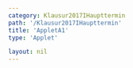 ```yaml
---
category: Klausur2017IHaupttermin
path: '/Klausur2017IHaupttermin'
title: 'AppletA1'
type: 'Applet'

layout: nil
---
```

<link type="text/css" href="https://cdnjs.cloudflare.com/ajax/libs/jsxgraph/0.99.6/jsxgraph.css"><link rel="stylesheet" type="text/css" href="//cdnjs.cloudflare.com/ajax/libs/jsxgraph/0.99.7/jsxgraph.css" />
<div id="c53a4561-a734-4a0c-9f1e-975a9efe9c24" class="jxgbox" style="width:500px; height:500px">
<script type="text/javascript">
    (function() {
	const board = JXG.JSXGraph.initBoard('c53a4561-a734-4a0c-9f1e-975a9efe9c24', {
    							boundingbox: [-5, 25, 25, -5],
                  axis: false
              });
  



var phi = board.create('slider', [[5,19], [11,19], [0, 25, 53.13]], {name:'&phi;'});

var D = board.create('point',[0,17], {name: 'D', fixed: true, label:{fontsize:16, position:'bot'}, size:2});
var S = board.create('point',[0,20], {name: 'S', fixed: true}, {fixed: true, label:{fontsize:16, position:'bot'}, size:2});
  var DS = board.create('line', [D, S], {straightLast: false, fixed: true});
  
  var F = board.create('point',[
			function() { return S.X()+Math.sin(phi.Value() * Math.PI/180); },
      function() { return S.Y()+Math.cos(phi.Value() * Math.PI/180)*-1; }
	], {visible:false});
  var SF = board.create('line', [S, F], {straightFirst: false, fixed: true});
  var G = board.create('point',[5, D.Y()], {visible:false});
  var DG = board.create('line', [D, G], {straightFirst: false, fixed: true, visible:false});
  var C = board.create('Intersection', [DG,SF], {name: 'C'});
  var DC = board.create('line', [D, C], {straightFirst: false,straightLast: false, fixed: true});
  var K = board.create('point',[4, 0], {visible:false});
  var L = board.create('point',[4, 2], {visible:false});
  var KL = board.create('line', [K, L], {fixed: true, visible: false});
  var B= board.create('Intersection', [KL, SF], {fixed: true,name: 'B', label:{fontsize:16, position:'bot'}, size:2});
  var AB = board.create('parallel', [DC, B], {strokeColor: 'green', visible:false});
  var A = board.create('Intersection', [AB, DS], {fixed: true,name: 'A', label:{fontsize:16, position:'bot'}, size:2});
  var ABV = board.create('line', [A, B], {straightFirst: false,straightLast: false, fixed: true, strokeColor:'green'});
  board.create('segment', [A,B])
var winkel = board.create('angle', [D,S,C], {name:'&phi;', radius:2})

board.create('text', [6,15, function(){return 'DCn(&phi;)='+Math.round(100*Math.sqrt((C.X()-D.X())*(C.X()-D.X())+(C.Y()-D.Y())*(C.Y()-D.Y())))/100+'LE'}], {fontsize: 18, fixed:true})
board.create('text', [6,13, function(){return 'SAn(&phi;)='+Math.round(100*Math.sqrt((A.X()-S.X())*(A.X()-S.X())+(A.Y()-S.Y())*(A.Y()-S.Y())))/100+'LE'}], {fontsize: 18, fixed:true})
board.create('text', [6,11, function(){return 'V(&phi;)= '+Math.round(100*(1/3)*Math.PI*((64/Math.tan(phi.Value() * Math.PI/180))-27*Math.tan(phi.Value() * Math.PI/180)*Math.tan(phi.Value() * Math.PI/180)))/100+'VE'}], {fontsize: 18, fixed:true});
board.create('text', [6,23,'M I 2017 HT A 1'], {fontsize: 18, fixed:true});
})()
  </script>
  </div>
